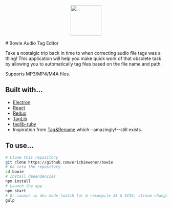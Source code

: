 <p align="center">
  <img src="http://i.imgur.com/UYWIuwU.png" height="96">
</p>
# Bowie Audio Tag Editor 

Take a nostalgic trip back in time to when correcting audio file tags was a thing! This application will help you make quick work of that obsolete task by allowing you to automatically tag files based on the file name and path.

Supports MP3/MP4/M4A files.

## Built with...
- [Electron](http://electron.atom.io/)
- [React](https://facebook.github.io/react/)
- [Redux](http://redux.js.org/)
- [TagLib](http://taglib.github.io/)
- [taglib-ruby](https://robinst.github.io/taglib-ruby/)
- Inspiration from [Tag&Rename](http://www.softpointer.com/tr.htm) which--amazingly!--still exists.

## To use...

```bash
# Clone this repository
git clone https://github.com/ericbiewener/bowie
# Go into the repository
cd bowie
# Install dependencies
npm install
# Launch the app
npm start
# Or launch in dev mode (watch for & recompile JS & SCSS, stream changes via BrowserSync)
gulp
```
